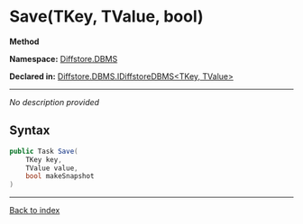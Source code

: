 # Save(TKey, TValue, bool)

**Method**

**Namespace:** [Diffstore.DBMS](Diffstore.DBMS.md)

**Declared in:** [Diffstore.DBMS.IDiffstoreDBMS<TKey, TValue>](Diffstore.DBMS.IDiffstoreDBMS{TKey,TValue}.md)

------


*No description provided*

## Syntax

```csharp
public Task Save(
	TKey key,
	TValue value,
	bool makeSnapshot
)
```

------

[Back to index](index.md)